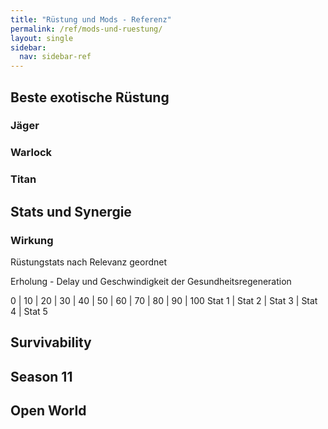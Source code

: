 ```yaml
---
title: "Rüstung und Mods - Referenz"
permalink: /ref/mods-und-ruestung/
layout: single
sidebar:
  nav: sidebar-ref
---
```


## Beste exotische Rüstung

### Jäger

### Warlock

### Titan

## Stats und Synergie

### Wirkung

Rüstungstats nach Relevanz geordnet

Erholung - Delay und Geschwindigkeit der Gesundheitsregeneration

0 | 10 | 20 | 30 | 40 | 50 | 60 | 70 | 80 | 90 | 100
Stat 1 | Stat 2 | Stat 3 | Stat 4 | Stat 5



## Survivability

## Season 11

## Open World